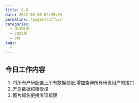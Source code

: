 ```yaml
---
title: 8-8
date: 2022-08-08 09:59:35
permalink: /pages/c3ff57/
categories:
  - 工作日志
  - 2022年
  - 8月
tags:
  - 
---
```


## 今日工作内容
1. 将所有产研配置上所有数据权限,增加查询所有研发用户的接口
2. 开启数据权限管控
3. 图片域名更换专项梳理

